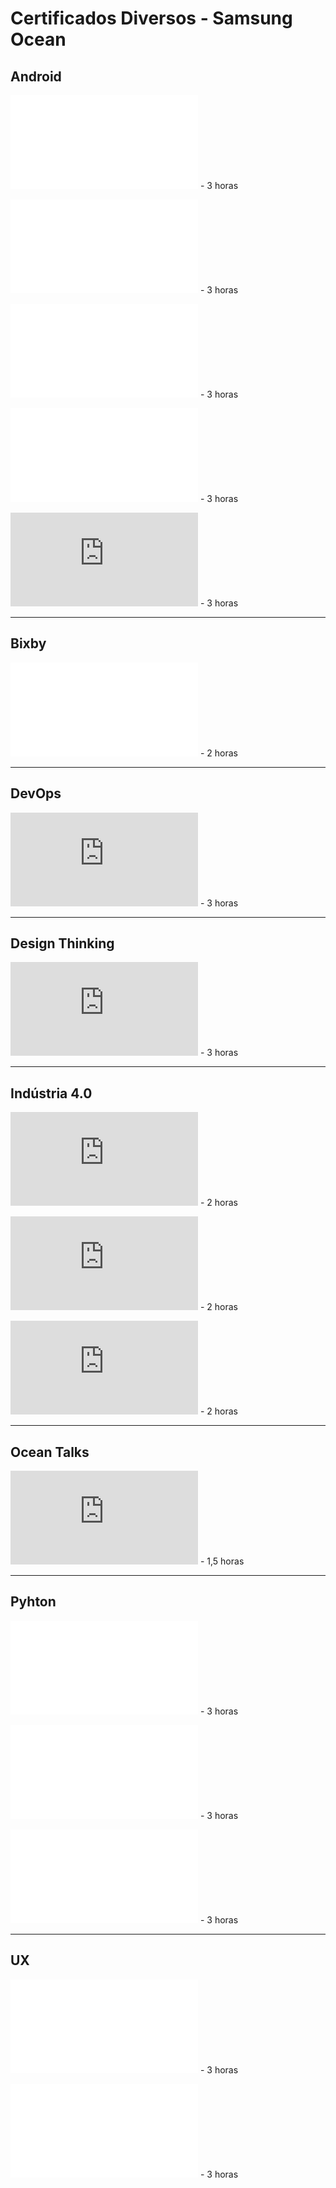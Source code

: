 # Certificados Diversos - Samsung Ocean
 
 ## Android
  
  ![Introdução](PDFs/Android/certificado-24-2586-38080.pdf) - 3 horas
  
  ![Laboratório](PDFs/Android/certificado-24-2588-38080.pdf) - 3 horas
  
  ![GPS com Google Maps](PDFs/Android/certificado-24-2592-38080.pdf) - 3 horas
  
  ![Webservices com Retrofit e Imagens com Glide](PDFs/Android/certificado-24-2596-38080.pdf) -  3 horas 
  
  ![Listas com RecyclerView e Multithread](https://github.com/Alisson-JP/CertificadosSO/blob/d88aa6f35e2131f1bc321d3eceb0d6d5c91e66b0/PDFs/Android/certificado-24-2606-38080.pdf) -  3 horas 

---
## Bixby
   ![Assistente Virtual de Voz em Bixby - Trazendo Inteligência à Interface](PDFs/Bixby/certificado-22-2584-38080.pdf) - 2 horas
   
---
## DevOps
   ![DevOps Git](https://github.com/Alisson-JP/CertificadosSO/blob/fd51703a0120a563a38849def3ad260916e7f8f0/PDFs/Desenvolvimento%20%C3%81gil%20-%20DevOps%20Git/certificado-24-2581-38080.pdf) - 3 horas

---
## Design Thinking
   ![Design Thinking - Conceitos e Práticas](https://github.com/Alisson-JP/CertificadosSO/blob/d88aa6f35e2131f1bc321d3eceb0d6d5c91e66b0/PDFs/Desing%20Thinking/certificado-24-2598-38080.pdf) - 3 horas

---
## Indústria 4.0
   ![Módulo 1](https://github.com/Alisson-JP/CertificadosSO/blob/d88aa6f35e2131f1bc321d3eceb0d6d5c91e66b0/PDFs/Ind%C3%BAstria%204.0/certificado-39-2599-38080.pdf) - 2 horas

![Módulo 2](https://github.com/Alisson-JP/CertificadosSO/blob/d88aa6f35e2131f1bc321d3eceb0d6d5c91e66b0/PDFs/Ind%C3%BAstria%204.0/certificado-39-2602-38080.pdf) - 2 horas

![Módulo 2](https://github.com/Alisson-JP/CertificadosSO/blob/d88aa6f35e2131f1bc321d3eceb0d6d5c91e66b0/PDFs/Ind%C3%BAstria%204.0/certificado-39-2604-38080.pdf) - 2 horas

---
## Ocean Talks
   ![O Futuro dos bancos e Fintechs](https://github.com/Alisson-JP/CertificadosSO/blob/d88aa6f35e2131f1bc321d3eceb0d6d5c91e66b0/PDFs/Ocean%20Talks/certificado-39-2577-38080.pdf) - 1,5 horas

---
## Pyhton
![Linguagem Python: aprendendo a linguagem (Parte 1)](PDFs/Python/certificado-24-2587-38080.pdf) - 3 horas

![Linguagem Python: aprendendo a linguagem (Parte 2)](PDFs/Python/certificado-24-2595-38080.pdf) - 3 horas

![Consultando Bases SQL com Python (Parte 1)](PDFs/Python/certificado-24-2601-38080.pdf) - 3 horas

---
## UX
![Tópicos de UX para Design de Serviços](PDFs/UX/certificado-24-2590-38080.pdf) - 3 horas

![Tópicos de UX para IA: Experiências Ominicanal](PDFs/UX/certificado-24-2594-38080.pdf) - 3 horas
   

 
 
